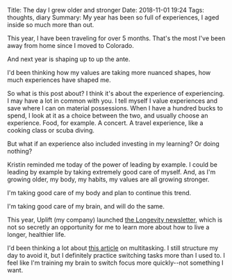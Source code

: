Title: The day I grew older and stronger
Date: 2018-11-01 19:24
Tags: thoughts, diary
Summary: My year has been so full of experiences, I aged inside so much more than out.

This year, I have been traveling for over 5 months. That's the most I've been away from home since I moved to Colorado.

And next year is shaping up to up the ante.

I'd been thinking how my values are taking more nuanced shapes, how much experiences have shaped me.

So what is this post about? I think it's about the experience of experiencing. I may have a lot in common with you. I tell myself I value experiences and save where I can on material possessions. When I have a hundred bucks to spend, I look at it as a choice between the two, and usually choose an experience. Food, for example. A concert. A travel experience, like a cooking class or scuba diving.

But what if an experience also included investing in my learning? Or doing nothing?

Kristin reminded me today of the power of leading by example. I could be leading by example by taking extremely good care of myself. And, as I'm growing older, my body, my habits, my values are all growing stronger.

I'm taking good care of my body and plan to continue this trend.

I'm taking good care of my brain, and will do the same.

This year, Uplift (my company) launched [the Longevity newsletter](http://news.uplift.ltd/issues/get-naked-feel-good-about-it-116577), which is not so secretly an opportunity for me to learn more about how to live a longer, healthier life.

I'd been thinking a lot about [this article](https://news.stanford.edu/2018/10/25/decade-data-reveals-heavy-multitaskers-reduced-memory-psychologist-says/) on multitasking. I still structure my day to avoid it, but I definitely practice switching tasks more than I used to. I feel like I'm training my brain to switch focus more quickly--not something I want.
